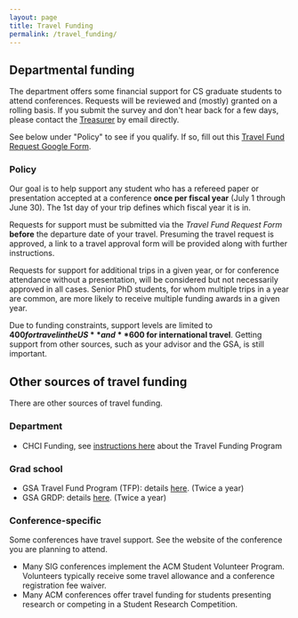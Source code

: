 ```yaml
---
layout: page
title: Travel Funding
permalink: /travel_funding/
---
```


## Departmental funding

The department offers some financial support for CS graduate students to attend conferences.
Requests will be reviewed and (mostly) granted on a rolling basis.
If you submit the survey and don't hear back for a few days, please contact the [Treasurer](/Officers/) by email directly.

See below under "Policy" to see if you qualify.
If so, fill out this [Travel Fund Request Google Form](https://docs.google.com/forms/d/e/1FAIpQLSc5SDVLgrrGsBzj25m_ChcLwIUKeVY7qhzA7-c957jbNfxnJQ/viewform?usp=sf_link).

### Policy

Our goal is to help support any student who has a refereed paper or
presentation accepted at a conference **once per fiscal year** (July 1
through June 30). The 1st day of your trip defines which fiscal year it
is in.

Requests for support must be submitted via the *Travel Fund Request Form* **before**
the departure date of your travel. Presuming the travel request is approved, a
link to a travel approval form will be provided along with further instructions.

Requests for support for additional trips in a given year, or for
conference attendance without a presentation, will be considered but
not necessarily approved in all cases. Senior PhD students, for whom
multiple trips in a year are common, are more likely to receive multiple
funding awards in a given year.

Due to funding constraints, support levels are limited to
**$400 for travel in the US** and **$600 for international travel**. Getting
support from other sources, such as your advisor and the GSA, is still
important.

## Other sources of travel funding

There are other sources of travel funding.

### Department

- CHCI Funding, see [instructions here](http://hci.vt.edu/programs/) about the Travel Funding Program

### Grad school

- GSA Travel Fund Program (TFP): details [here](https://blogs.lt.vt.edu/graduatestudentassembly/what-we-can-offer-you/funding-opportunities/travel-fund-program/). (Twice a year)
- GSA GRDP: details [here](https://blogs.lt.vt.edu/graduatestudentassembly/what-we-can-offer-you/funding-opportunities/graduate-research-development-program/). (Twice a year)

### Conference-specific

Some conferences have travel support. See the website of the conference you are planning to attend.

- Many SIG conferences implement the ACM Student Volunteer Program. Volunteers typically receive some travel allowance and a conference registration fee waiver.
- Many ACM conferences offer travel funding for students presenting research or competing in a Student Research Competition.
